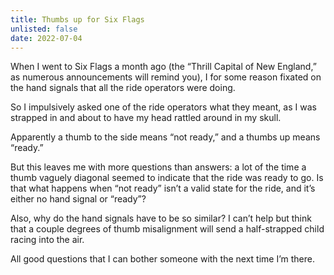 ```yaml
---
title: Thumbs up for Six Flags
unlisted: false
date: 2022-07-04
---
```


When I went to Six Flags a month ago (the “Thrill Capital of New England,” as numerous announcements will remind you), I for some reason fixated on the hand signals that all the ride operators were doing.

So I impulsively asked one of the ride operators what they meant, as I was strapped in and about to have my head rattled around in my skull.

Apparently a thumb to the side means “not ready,” and a thumbs up means “ready.”

But this leaves me with more questions than answers: a lot of the time a thumb vaguely diagonal seemed to indicate that the ride was ready to go. Is that what happens when “not ready” isn’t a valid state for the ride, and it’s either no hand signal or “ready”?

Also, why do the hand signals have to be so similar? I can’t help but think that a couple degrees of thumb misalignment will send a half-strapped child racing into the air.

All good questions that I can bother someone with the next time I’m there.
